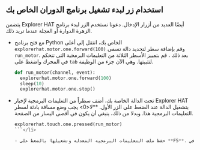 ## استخدام زر لبدء تشغيل برنامج الدوران الخاص بك

يتضمن Explorer HAT أيضًا العديد من أزرار الإدخال. دعونا نستخدم الزر لبدء برنامج الزهرة الدوارة أو العجلة عندما تريد ذلك.

- مع فتح برنامج Python الخاص بك، انتقل إلى أعلى `explorerhat.motor.one.forward(100)` وقم بإضافة سطر لتحديد دالة تسمى `run_motor`. بعد ذلك ، قم بتمييز الأسطر الثلاثة من التعليمات البرمجية التي تتحكم في المحرك واضغط على `tab` لتثبيتها. وهي الآن جزء من الوظيفة.
    
    ```python
    def run_motor(channel, event):
      explorerhat.motor.one.forward(100)
      sleep(10)
      explorerhat.motor.one.stop()
    ```

- تحت الدالة الخاصة بك، أضف سطراً من التعليمات البرمجية لإخبار Explorer HAT بتشغيل الدالة عند الضغط على الزر الأول. **لا<0> يجب وضع مسافة بادئة لسطر التعليمات البرمجية هذا. وبدلا من ذلك، ينبغي أن يكون في أقصى اليسار من الصفحة.</p> 
    
    ```python
    explorerhat.touch.one.pressed(run_motor)
    ```</li> 
    
    - حفظ ملف التعليمات البرمجية المعدلة وتشغيلها بالضغط على **F5**. لن يحدث شيء حتى تضغط على الزر الأول في Explorer HAT. لذا جربها: اضغط على هذا الزر!</ul>